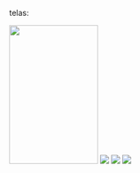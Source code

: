 telas: 

<img src='https://i.ibb.co/L0HTwSR/Whats-App-Image-2022-02-11-at-08-56-06.jpg' height = "250" width = "160">
<img src='https://i.ibb.co/94wXK5W/Whats-App-Image-2022-02-11-at-08-56-07.jpg'>
<img src='https://i.ibb.co/ypsZbhj/Whats-App-Image-2022-02-11-at-08-56-07-1.jpg'>
<img src='https://i.ibb.co/BnJkxNV/Whats-App-Image-2022-02-11-at-08-56-08.jpg'>

